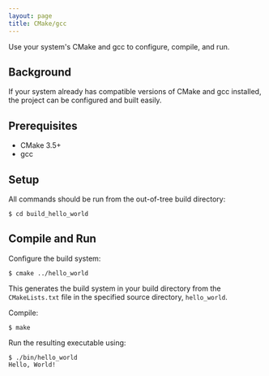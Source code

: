 ```yaml
---
layout: page
title: CMake/gcc
---
```



Use your system's CMake and gcc to configure, compile, and run.


## Background

If your system already has compatible versions of CMake and gcc installed,
the project can be configured and built easily.


## Prerequisites

  * CMake 3.5+
  * gcc


## Setup

All commands should be run from the out-of-tree build directory:

```
$ cd build_hello_world
```


## Compile and Run

Configure the build system:
```
$ cmake ../hello_world
```
This generates the build system in your build directory
from the `CMakeLists.txt` file in the specified source directory,
`hello_world`.

Compile:
```
$ make
```

Run the resulting executable using:
```
$ ./bin/hello_world
Hello, World!
```
